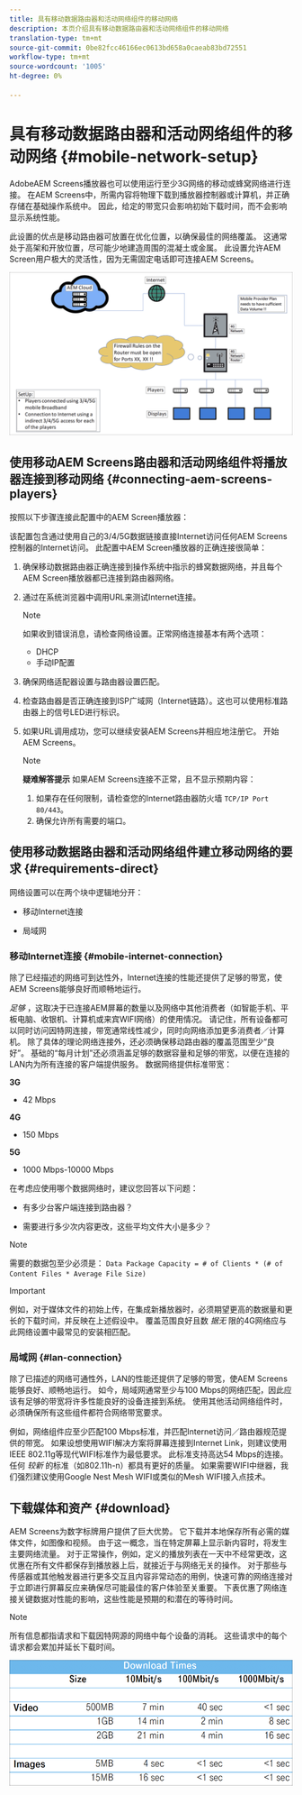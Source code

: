 ```yaml
---
title: 具有移动数据路由器和活动网络组件的移动网络
description: 本页介绍具有移动数据路由器和活动网络组件的移动网络
translation-type: tm+mt
source-git-commit: 0be82fcc46166ec0613bd658a0caeab83bd72551
workflow-type: tm+mt
source-wordcount: '1005'
ht-degree: 0%

---
```



# 具有移动数据路由器和活动网络组件的移动网络 {#mobile-network-setup}

AdobeAEM Screens播放器也可以使用运行至少3G网络的移动或蜂窝网络进行连接。
在AEM Screens中，所需内容将物理下载到播放器控制器或计算机，并正确存储在基础操作系统中。 因此，给定的带宽只会影响初始下载时间，而不会影响显示系统性能。

此设置的优点是移动路由器可放置在优化位置，以确保最佳的网络覆盖。 这通常处于高架和开放位置，尽可能少地建造周围的混凝土或金属。
此设置允许AEM Screen用户极大的灵活性，因为无需固定电话即可连接AEM Screens。

![](/help/using/assets/mobile-network-1.png)

## 使用移动AEM Screens路由器和活动网络组件将播放器连接到移动网络 {#connecting-aem-screens-players}

按照以下步骤连接此配置中的AEM Screen播放器：

该配置包含通过使用自己的3/4/5G数据链接直接Internet访问任何AEM Screens控制器的Internet访问。
此配置中AEM Screen播放器的正确连接很简单：

1. 确保移动数据路由器正确连接到操作系统中指示的蜂窝数据网络，并且每个AEM Screen播放器都已连接到路由器网络。
1. 通过在系统浏览器中调用URL来测试Internet连接。
   >[!NOTE]
   >如果收到错误消息，请检查网络设置。正常网络连接基本有两个选项：
   >* DHCP
   >* 手动IP配置


1. 确保网络适配器设置与路由器设置匹配。

1. 检查路由器是否正确连接到ISP广域网（Internet链路）。这也可以使用标准路由器上的信号LED进行标识。
1. 如果URL调用成功，您可以继续安装AEM Screens并相应地注册它。 开始AEM Screens。

   >[!NOTE]
   >**疑难解答提示**
   >如果AEM Screens连接不正常，且不显示预期内容：
   >
   >1. 如果存在任何限制，请检查您的Internet路由器防火墙 `TCP/IP Port 80/443`。
   >1. 确保允许所有需要的端口。



## 使用移动数据路由器和活动网络组件建立移动网络的要求 {#requirements-direct}

网络设置可以在两个块中逻辑地分开：

* 移动Internet连接

* 局域网

### 移动Internet连接 {#mobile-internet-connection}

除了已经描述的网络可到达性外，Internet连接的性能还提供了足够的带宽，使AEM Screens能够良好而顺畅地运行。

*足够* ，这取决于已连接AEM屏幕的数量以及网络中其他消费者（如智能手机、平板电脑、收银机、计算机或来宾WIFI网络）的使用情况。
请记住，所有设备都可以同时访问因特网连接，带宽通常线性减少，同时向网络添加更多消费者／计算机。
除了具体的理论网络连接外，还必须确保移动路由器的覆盖范围至少“良好”。 基础的“每月计划”还必须涵盖足够的数据容量和足够的带宽，以便在连接的LAN内为所有连接的客户端提供服务。
数据网络提供标准带宽：

**3G**
* 42 Mbps

**4G**
* 150 Mbps

**5G**
* 1000 Mbps-10000 Mbps

在考虑应使用哪个数据网络时，建议您回答以下问题：

* 有多少台客户端连接到路由器？

* 需要进行多少次内容更改，这些平均文件大小是多少？

>[!NOTE]
>需要的数据包至少必须是：
`Data Package Capacity = # of Clients * (# of Content Files * Average File Size)`

>[!IMPORTANT]
>例如，对于媒体文件的初始上传，在集成新播放器时，必须期望更高的数据量和更长的下载时间，并反映在上述假设中。 覆盖范围良好且数 *据无* 限的4G网络应与此网络设置中最常见的安装相匹配。


### 局域网 {#lan-connection}

除了已描述的网络可通性外，LAN的性能还提供了足够的带宽，使AEM Screens能够良好、顺畅地运行。 如今，局域网通常至少与100 Mbps的网络匹配，因此应该有足够的带宽将许多性能良好的设备连接到系统。 使用其他活动网络组件时，必须确保所有这些组件都符合网络带宽要求。

例如，网络组件应至少匹配100 Mbps标准，并匹配Internet访问／路由器规范提供的带宽。
如果设想使用WIFI解决方案将屏幕连接到Internet Link，则建议使用IEEE 802.11g等现代WIFI标准作为最低要求。 此标准支持高达54 Mbps的连接。 任何 *较新* 的标准（如802.11h-n）都具有更好的质量。 如果需要WIFI中继器，我们强烈建议使用Google Nest Mesh WIFI或类似的Mesh WIFI接入点技术。

## 下载媒体和资产 {#download}

AEM Screens为数字标牌用户提供了巨大优势。 它下载并本地保存所有必需的媒体文件，如图像和视频。 由于这一概念，当在特定屏幕上显示新内容时，将发生主要网络流量。
对于正常操作，例如，定义的播放列表在一天中不经常更改，这优惠在所有文件都保存到播放器上后，就接近于与网络无关的操作。
对于那些与传感器或其他触发器进行更多交互且内容非常动态的用例，快速可靠的网络连接对于立即进行屏幕反应来确保尽可能最佳的客户体验至关重要。
下表优惠了网络连接关键数据对性能的影响，这些性能是预期的和潜在的等待时间。

>[!NOTE]
>所有信息都指请求和下载因特网源的网络中每个设备的消耗。 这些请求中的每个请求都会累加并延长下载时间。

![](/help/using/assets/mobile-router-download.png)



